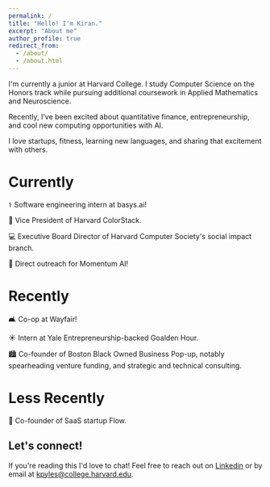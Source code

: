 ```yaml
---
permalink: /
title: "Hello! I'm Kiran."
excerpt: "About me"
author_profile: true
redirect_from: 
  - /about/
  - /about.html
---
```


I'm currently a junior at Harvard College. I study Computer Science on the Honors track while pursuing additional coursework in Applied Mathematics and Neuroscience.

Recently, I've been excited about quantitative finance, entrepreneurship, and cool new computing opportunities with AI.

I love startups, fitness, learning new languages, and sharing that excitement with others.

**Currently**
======
⚕️ Software engineering intern at basys.ai!

🤝 Vice President of Harvard ColorStack.

💻 Executive Board Director of Harvard Computer Society's social impact branch.

🚀 Direct outreach for Momentum AI!

**Recently**
======
🛋️ Co-op at Wayfair!

☀️ Intern at Yale Entrepreneurship-backed Goalden Hour.

🏙️ Co-founder of Boston Black Owned Business Pop-up, notably spearheading venture funding, and strategic and technical consulting.

**Less Recently**
======
🌊 Co-founder of SaaS startup Flow.

**Let's connect!**
------
If you're reading this I'd love to chat! Feel free to reach out on [Linkedin](https://www.linkedin.com/in/kiranpyles/) or by email at kpyles@college.harvard.edu.
